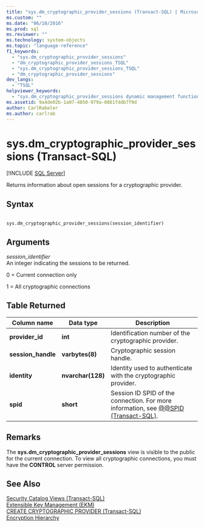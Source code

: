 ```yaml
---
title: "sys.dm_cryptographic_provider_sessions (Transact-SQL) | Microsoft Docs"
ms.custom: ""
ms.date: "06/10/2016"
ms.prod: sql
ms.reviewer: ""
ms.technology: system-objects
ms.topic: "language-reference"
f1_keywords: 
  - "sys.dm_cryptographic_provider_sessions"
  - "dm_cryptographic_provider_sessions_TSQL"
  - "sys.dm_cryptographic_provider_sessions_TSQL"
  - "dm_cryptographic_provider_sessions"
dev_langs: 
  - "TSQL"
helpviewer_keywords: 
  - "sys.dm_cryptographic_provider_sessions dynamic management function"
ms.assetid: 9a4de02b-1a07-4850-979a-0861fddb7f9d
author: CarlRabeler
ms.author: carlrab
---
```

# sys.dm_cryptographic_provider_sessions (Transact-SQL)
[!INCLUDE [SQL Server](../../includes/applies-to-version/sqlserver.md)]

  Returns information about open sessions for a cryptographic provider.  
 
## Syntax  
  
```  
  
sys.dm_cryptographic_provider_sessions(session_identifier)  
```  
  
## Arguments  
 *session_identifier*  
 An integer indicating the sessions to be returned.  
  
 0 = Current connection only  
  
 1 = All cryptographic connections  
  
## Table Returned  
  
|Column name|Data type|Description|  
|-----------------|---------------|-----------------|  
|**provider_id**|**int**|Identification number of the cryptographic provider.|  
|**session_handle**|**varbytes(8)**|Cryptographic session handle.|  
|**identity**|**nvarchar(128)**|Identity used to authenticate with the cryptographic provider.|  
|**spid**|**short**|Session ID SPID of the connection. For more information, see [@@SPID &#40;Transact-SQL&#41;](../../t-sql/functions/spid-transact-sql.md).|  
  
## Remarks  
 The **sys.dm_cryptographic_provider_sessions** view is visible to the public for the current connection. To view all cryptographic connections, you must have the **CONTROL** server permission.  
  
## See Also  
 [Security Catalog Views &#40;Transact-SQL&#41;](../../relational-databases/system-catalog-views/security-catalog-views-transact-sql.md)   
 [Extensible Key Management &#40;EKM&#41;](../../relational-databases/security/encryption/extensible-key-management-ekm.md)   
 [CREATE CRYPTOGRAPHIC PROVIDER &#40;Transact-SQL&#41;](../../t-sql/statements/create-cryptographic-provider-transact-sql.md)   
 [Encryption Hierarchy](../../relational-databases/security/encryption/encryption-hierarchy.md)  
  
  
